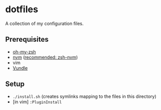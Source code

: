 # dotfiles

A collection of my configuration files.

## Prerequisites

* [oh-my-zsh](https://github.com/robbyrussell/oh-my-zsh)
* [nvm](https://github.com/creationix/nvm) ([recommended: zsh-nvm](https://github.com/lukechilds/zsh-nvm))
* vim
* [Vundle](https://github.com/VundleVim/Vundle.vim)

## Setup

* `./install.sh` (creates symlinks mapping to the files in this directory)
* [in vim] `:PluginInstall`
